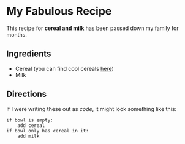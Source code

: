 
# My Fabulous Recipe

This recipe for **cereal and milk** has been passed down my family for months.

## Ingredients

* Cereal (you can find cool cereals [here](www.example.com/coolcereals))
* Milk

## Directions

If I were writing these out as _code_, it might look something like this:

```
if bowl is empty:
    add cereal
if bowl only has cereal in it:
    add milk
```
